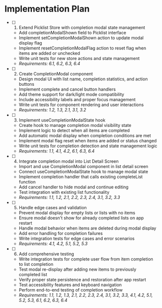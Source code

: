 # Implementation Plan

- [ ] 1. Extend Picklist Store with completion modal state management
  - Add completionModalShown field to Picklist interface
  - Implement setCompletionModalShown action to update modal display flag
  - Implement resetCompletionModalFlag action to reset flag when items are added or unchecked
  - Write unit tests for new store actions and state management
  - _Requirements: 6.1, 6.2, 6.3, 6.4_

- [ ] 2. Create CompletionModal component
  - Design modal UI with list name, completion statistics, and action buttons
  - Implement complete and cancel button handlers
  - Add theme support for dark/light mode compatibility
  - Include accessibility labels and proper focus management
  - Write unit tests for component rendering and user interactions
  - _Requirements: 1.2, 1.3, 2.1, 3.1, 3.2_

- [ ] 3. Implement useCompletionModalState hook
  - Create hook to manage completion modal visibility state
  - Implement logic to detect when all items are completed
  - Add automatic modal display when completion conditions are met
  - Implement modal flag reset when items are added or status changed
  - Write unit tests for completion detection and state management logic
  - _Requirements: 1.1, 4.1, 4.2, 6.1, 6.3, 6.4_

- [ ] 4. Integrate completion modal into List Detail Screen
  - Import and use CompletionModal component in list detail screen
  - Connect useCompletionModalState hook to manage modal state
  - Implement completion handler that calls existing completeList function
  - Add cancel handler to hide modal and continue editing
  - Test integration with existing list functionality
  - _Requirements: 1.1, 1.2, 2.1, 2.2, 2.3, 2.4, 3.1, 3.2, 3.3_

- [ ] 5. Handle edge cases and validation
  - Prevent modal display for empty lists or lists with no items
  - Ensure modal doesn't show for already completed lists on app restart
  - Handle modal behavior when items are deleted during modal display
  - Add error handling for completion failures
  - Write integration tests for edge cases and error scenarios
  - _Requirements: 4.1, 4.2, 5.1, 5.2, 5.3_

- [ ] 6. Add comprehensive testing
  - Write integration tests for complete user flow from item completion to list completion
  - Test modal re-display after adding new items to previously completed list
  - Verify proper state persistence and restoration after app restart
  - Test accessibility features and keyboard navigation
  - Perform end-to-end testing of completion workflow
  - _Requirements: 1.1, 1.2, 1.3, 2.1, 2.2, 2.3, 2.4, 3.1, 3.2, 3.3, 4.1, 4.2, 5.1, 5.2, 5.3, 6.1, 6.2, 6.3, 6.4_